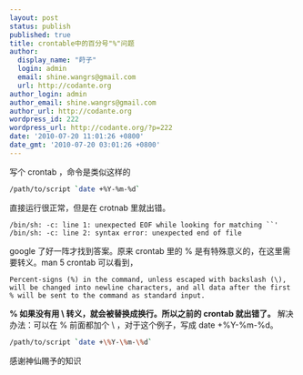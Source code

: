 ```yaml
---
layout: post
status: publish
published: true
title: crontable中的百分号"%"问题
author:
  display_name: "莳子"
  login: admin
  email: shine.wangrs@gmail.com
  url: http://codante.org
author_login: admin
author_email: shine.wangrs@gmail.com
author_url: http://codante.org
wordpress_id: 222
wordpress_url: http://codante.org/?p=222
date: '2010-07-20 11:01:26 +0800'
date_gmt: '2010-07-20 03:01:26 +0800'
---
```


写个 crontab ，命令是类似这样的

```bash
/path/to/script `date +%Y-%m-%d`
```

直接运行很正常，但是在 crotnab 里就出错。

```code
/bin/sh: -c: line 1: unexpected EOF while looking for matching ``'
/bin/sh: -c: line 2: syntax error: unexpected end of file
```

google 了好一阵才找到答案。原来 crontab 里的 % 是有特殊意义的，在这里需要转义。man 5 crontab 可以看到，

```code
Percent-signs (%) in the command, unless escaped with backslash (\), will be changed into newline characters, and all data after the first % will be sent to the command as standard input.
```

**% 如果没有用 \ 转义，就会被替换成换行。所以之前的 crontab 就出错了。**
解决办法：可以在 % 前面都加个 \ ，对于这个例子，写成 date +\%Y-\%m-\%d。

```bash
/path/to/script `date +\%Y-\%m-\%d`
```

感谢神仙赐予的知识